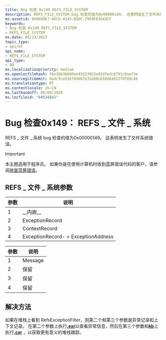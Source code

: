 ```yaml
---
title: Bug 检查 0x149 REFS_FILE_SYSTEM
description: REFS_FILE_SYSTEM bug 检查的值为0x00000149。 这表明发生了文件系统错误。
ms.assetid: 899E89E7-46CD-4143-B1DC-7959F01643CF
keywords:
- Bug 检查 0x149 REFS_FILE_SYSTEM
- REFS_FILE_SYSTEM
ms.date: 05/23/2017
topic_type:
- apiref
api_name:
- REFS_FILE_SYSTEM
api_type:
- NA
ms.localizationpriority: medium
ms.openlocfilehash: f6e36636600ee91523922e92dfedc6791c9aaf3e
ms.sourcegitcommit: dadc9ced1670d667e31eb0cb58d6a622f0f09c46
ms.translationtype: MT
ms.contentlocale: zh-CN
ms.lasthandoff: 06/09/2020
ms.locfileid: "84534842"
---
```

# <a name="bug-check-0x149-refs_file_system"></a>Bug 检查0x149： REFS \_ 文件 \_ 系统


REFS \_ 文件 \_ 系统 bug 检查的值为0x00000149。 这表明发生了文件系统错误。

> [!IMPORTANT]
> 本主题适用于程序员。 如果你是在使用计算机时收到蓝屏错误代码的客户，请参阅[排查蓝屏错误](https://www.windows.com/stopcode)。


## <a name="refs_file_system-parameters"></a>REFS \_ 文件 \_ 系统参数


| 参数 | 说明                          |
|-----------|--------------------------------------|
| 1         | \_\_内嵌\_\_                         |
| 2         | ExceptionRecord                      |
| 3         | ContextRecord                        |
| 4         | ExceptionRecord- &gt; ExceptionAddress |

 

| 参数 | 说明 |
|-----------|-------------|
| 1         | Message     |
| 2         | 保留    |
| 3         | 保留    |
| 4         | 保留    |

 

<a name="resolution"></a>解决方法
----------

如果在堆栈上看到 RefsExceptionFilter，则第二个和第三个参数是异常记录和上下文记录。 在第二个参数上执行[**.exr**](-exr--display-exception-record-.md)以查看异常信息，然后在第三个参数和[**kb**](k--kb--kc--kd--kp--kp--kv--display-stack-backtrace-.md)上执行[**.cxr**](-cxr--display-context-record-.md) ，以获取更有意义的堆栈跟踪。

 

 





